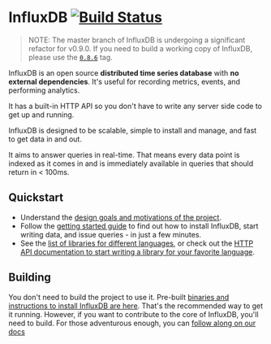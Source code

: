 InfluxDB [![Build Status](https://travis-ci.org/influxdb/influxdb.png?branch=master)](https://travis-ci.org/influxdb/influxdb)
=========

> NOTE: The master branch of InfluxDB is undergoing a significant refactor for
> v0.9.0. If you need to build a working copy of InfluxDB, please use the
> [`0.8.6`](https://github.com/influxdb/influxdb/releases/tag/v0.8.6) tag.

InfluxDB is an open source **distributed time series database** with
**no external dependencies**. It's useful for recording metrics,
events, and performing analytics.

It has a built-in HTTP API so you don't have to write any server side
code to get up and running.

InfluxDB is designed to be scalable, simple to install and manage, and
fast to get data in and out.

It aims to answer queries in real-time. That means every data point is
indexed as it comes in and is immediately available in queries that
should return in < 100ms.

## Quickstart

* Understand the [design goals and motivations of the project](http://influxdb.org/docs/v0.7/introduction/overview.html).
* Follow the [getting started guide](http://influxdb.org/docs/v0.7/introduction/getting_started.html) to find out how to install InfluxDB, start writing data, and issue queries - in just a few minutes.
* See the
  [list of libraries for different languages](http://influxdb.com/docs/v0.7/client_libraries/javascript.html),
  or check out the
  [HTTP API documentation to start writing a library for your favorite language](http://influxdb.org/docs/v0.7/api/reading_and_writing_data.html).

## Building

You don't need to build the project to use it. Pre-built
[binaries and instructions to install InfluxDB are here](http://influxdb.org/docs/v0.7/introduction/installation.html). That's
the recommended way to get it running. However, if you want to
contribute to the core of InfluxDB, you'll need to build. For those
adventurous enough, you can
[follow along on our docs](http://github.com/influxdb/influxdb/blob/master/docs/contributing.md)

